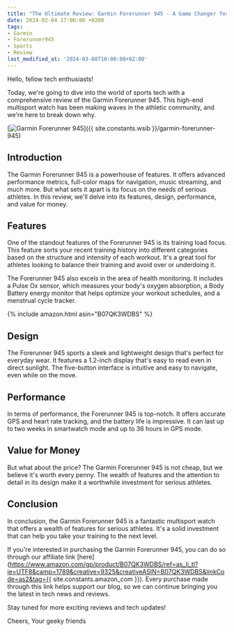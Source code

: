 ```yaml
---
title: "The Ultimate Review: Garmin Forerunner 945 - A Game Changer for Athletes"
date: 2024-02-04 17:00:00 +0200
tags:
- Garmin
- Forerunner945
- Sports
- Review
last_modified_at: '2024-03-08T10:00:00+02:00'
---
```


Hello, fellow tech enthusiasts!

Today, we're going to dive into the world of sports tech with a comprehensive review of the Garmin Forerunner 945. This high-end multisport watch has been making waves in the athletic community, and we're here to break down why.

[![Garmin Forerunner 945](https://i.imgur.com/4Fj2C76s.jpg)]({{ site.constants.wsib }}/garmin-forerunner-945)

## Introduction

The Garmin Forerunner 945 is a powerhouse of features. It offers advanced performance metrics, full-color maps for navigation, music streaming, and much more. But what sets it apart is its focus on the needs of serious athletes. In this review, we'll delve into its features, design, performance, and value for money.

## Features

One of the standout features of the Forerunner 945 is its training load focus. This feature sorts your recent training history into different categories based on the structure and intensity of each workout. It's a great tool for athletes looking to balance their training and avoid over or underdoing it.

The Forerunner 945 also excels in the area of health monitoring. It includes a Pulse Ox sensor, which measures your body's oxygen absorption, a Body Battery energy monitor that helps optimize your workout schedules, and a menstrual cycle tracker.

{% include amazon.html asin="B07QK3WDBS" %}

## Design

The Forerunner 945 sports a sleek and lightweight design that's perfect for everyday wear. It features a 1.2-inch display that's easy to read even in direct sunlight. The five-button interface is intuitive and easy to navigate, even while on the move.

## Performance

In terms of performance, the Forerunner 945 is top-notch. It offers accurate GPS and heart rate tracking, and the battery life is impressive. It can last up to two weeks in smartwatch mode and up to 36 hours in GPS mode.

## Value for Money

But what about the price? The Garmin Forerunner 945 is not cheap, but we believe it's worth every penny. The wealth of features and the attention to detail in its design make it a worthwhile investment for serious athletes.

## Conclusion

In conclusion, the Garmin Forerunner 945 is a fantastic multisport watch that offers a wealth of features for serious athletes. It's a solid investment that can help you take your training to the next level.

If you're interested in purchasing the Garmin Forerunner 945, you can do so through our affiliate link [here](https://www.amazon.com/gp/product/B07QK3WDBS/ref=as_li_tl?ie=UTF8&camp=1789&creative=9325&creativeASIN=B07QK3WDBS&linkCode=as2&tag={{ site.constants.amazon_com }}). Every purchase made through this link helps support our blog, so we can continue bringing you the latest in tech news and reviews.

Stay tuned for more exciting reviews and tech updates!

Cheers,
Your geeky friends
